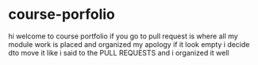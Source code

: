 # course-porfolio
hi welcome to course portfolio  if you go  to pull request is where all my module work is placed and organized my apology if it look empty i decide dto move it like i said to the PULL REQUESTS and i organized it well 
